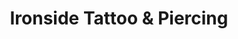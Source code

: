 ---
title: "Ironside Tattoo & Piercing"
url: /charlottetown/ironside-tattoo-und-piercing/
shop: Tattoo
---